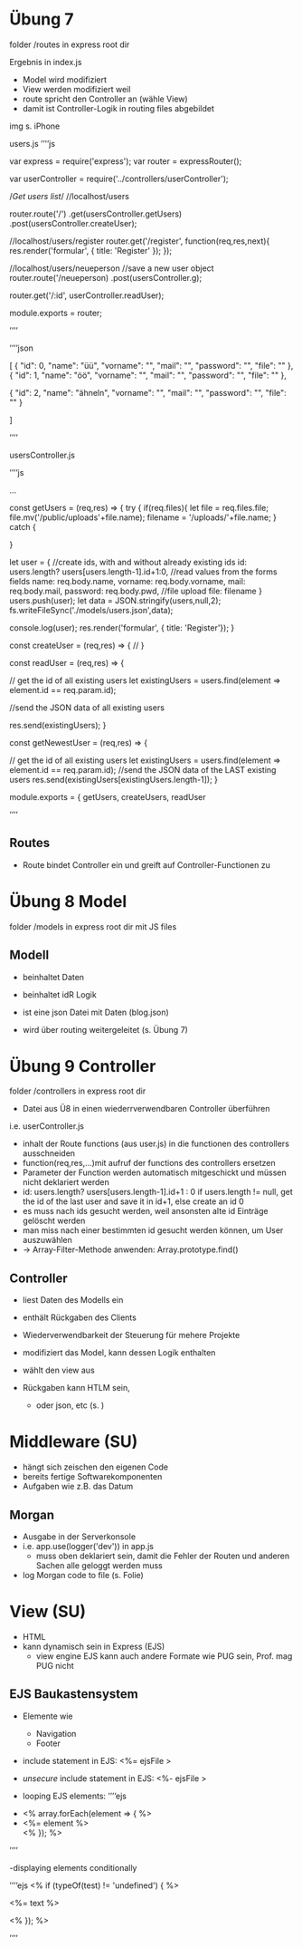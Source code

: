 # Übung 7
 
 folder /routes in express root dir
 
 Ergebnis in index.js
 - Model wird modifiziert
 - View werden modifiziert
 weil
 - route spricht den Controller an (wähle View)
 - damit ist Controller-Logik in routing files abgebildet
 
 img s. iPhone

users.js
’’’’js

var express = require('express');
var router = expressRouter();

var userController = require('../controllers/userController');

/*Get users list*/
//localhost/users

router.route('/')
  .get(usersController.getUsers)
  .post(usersController.createUser);

//localhost/users/register
router.get('/register', function(req,res,next){
  res.render('formular', { title: 'Register' });
});

//localhost/users/neueperson
//save a new user object
router.route('/neueperson)
  .post(usersController.g);

router.get('/:id', userController.readUser);

module.exports = router;

’’’’

’’’’json

[
  {
    "id": 0,
    "name": "üü",
    "vorname": "",
    "mail": "",
    "password": "",
    "file": ""
  },
  {
    "id": 1,
    "name": "öö",
    "vorname": "",
    "mail": "",
    "password": "",
    "file": ""
  },

  {
    "id": 2,
    "name": "ähneln",
    "vorname": "",
    "mail": "",
    "password": "",
    "file": ""
  }

]

’’’’

usersController.js

’’’’js

…

const getUsers = (req,res) => {
  try {
    if(req.files){
      let file = req.files.file;
      file.mv('/public/uploads'+file.name);
      filename = '/uploads/'+file.name;
    } catch {
        
  }

  let user = {
    //create ids, with and without already existing ids
    id: users.length? users[users.length-1].id+1:0,
    //read values from the forms fields
    name: req.body.name,
    vorname: req.body.vorname,
    mail: req.body.mail,
    password: req.body.pwd,
    //file upload
    file: filename
  }
  users.push(user);
  let data = JSON.stringify(users,null,2);
  fs.writeFileSync('./models/users.json',data);

  console.log(user);
  res.render('formular', { title: 'Register'});
}

const createUser = (req,res) => {
  //
}

const readUser = (req,res) => {

  // get the id of all existing users
  let existingUsers = users.find(element => element.id == req.param.id);

  //send the JSON data of all existing users
 
  res.send(existingUsers);
}

const getNewestUser = (req,res) => {

  // get the id of all existing users
  let existingUsers = users.find(element => element.id == req.param.id);
  //send the JSON data of the LAST existing users
  res.send(existingUsers[existingUsers.length-1]);
}

module.exports = {
  getUsers,
  createUsers,
  readUser

’’’’


 
 ## Routes
 
 - Route bindet Controller ein und greift auf Controller-Functionen zu

# Übung 8 Model

folder /models in express root dir mit JS files
 
 ## Modell 
 
 - beinhaltet Daten
 - beinhaltet idR Logik
 
 - ist eine json Datei mit Daten (blog.json)
 - wird über routing weitergeleitet (s. Übung 7)
 
 # Übung 9 Controller
 
 folder /controllers in express root dir
 
 - Datei aus Ü8 in einen wiederrverwendbaren Controller überführen
 
 i.e. userController.js
 
 - inhalt der Route functions (aus user.js) in die functionen des controllers ausschneiden
 - function(req,res,...)mit aufruf der functions des controllers ersetzen
  - Parameter der Function werden automatisch mitgeschickt und müssen nicht deklariert werden
  - id: users.length? users[users.length-1].id+1 : 0
  if users.length != null, get the id of the last user and save it in id+1, else create an id 0
  - es muss nach ids gesucht werden, weil ansonsten alte id Einträge gelöscht werden
  - man miss nach einer bestimmten id gesucht werden können, um User auszuwählen
  - &rarr; Array-Filter-Methode anwenden: Array.prototype.find()
  
 
 
 
 ## Controller
 
 - liest Daten des Modells ein
 - enthält Rückgaben des Clients
 
 - Wiederverwendbarkeit der Steuerung für mehere Projekte
 - modifiziert das Model, kann dessen Logik enthalten
 - wählt den view aus
 
 - Rückgaben kann HTLM sein,
   - oder json, etc (s. )
   
  # Middleware (SU)
  
  - hängt sich zeischen den eigenen Code 
  - bereits fertige Softwarekomponenten
  - Aufgaben wie z.B. das Datum
  
  ## Morgan
  
  - Ausgabe in der Serverkonsole
  - i.e. app.use(logger('dev')) in app.js
    - muss oben deklariert sein, damit die Fehler der Routen und anderen Sachen alle geloggt werden muss
  - log Morgan code to file (s. Folie)
  
 # View (SU)
 
- HTML
- kann dynamisch sein in Express (EJS)
  - view engine EJS kann auch andere Formate wie PUG sein, Prof. mag PUG nicht
  
 ## EJS Baukastensystem
 
 - Elemente wie
   - Navigation
   - Footer 
- include statement in EJS: <%= ejsFile >
- *unsecure* include statement in EJS: <%- ejsFile >
 
- looping EJS elements: 
’’’’ejs
<ul>
  <li>
    <% array.forEach(element =>  { %>
      <li><%= element %></li>
    <% }); %>
</ul>

’’’’

-displaying elements conditionally

’’’’ejs
<% if (typeOf(test) != 'undefined') { %>
  <p><%= text %></p>
<% }); %>



’’’’
